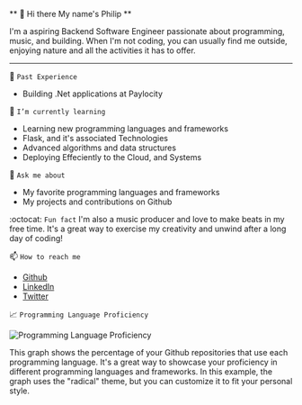
** 👋 Hi there My name's Philip **

I'm a aspiring Backend Software Engineer passionate about programming, music, and building. When I'm not coding, you can usually find me outside, enjoying nature and all the activities it has to offer.

---

:cherry_blossom: `Past Experience`

- Building .Net applications at Paylocity

🌱 `I’m currently learning` 
- Learning new programming languages and frameworks
- Flask, and it's associated Technologies
- Advanced algorithms and data structures
- Deploying Effeciently to the Cloud, and Systems

💬 `Ask me about`
- My favorite programming languages and frameworks
- My projects and contributions on Github

:octocat: `Fun fact` 
I'm also a music producer and love to make beats in my free time. It's a great way to exercise my creativity and unwind after a long day of coding!

📫 `How to reach me` 
- [Github](https://github.com/YourGithubUsername)
- [LinkedIn](https://www.linkedin.com/in/YourLinkedInUsername)
- [Twitter](https://twitter.com/YourTwitterUsername)

📈 `Programming Language Proficiency`

![Programming Language Proficiency](https://github-readme-stats.vercel.app/api/top-langs/?username=codingatmorning&layout=compact&theme=radical)

This graph shows the percentage of your Github repositories that use each programming language. It's a great way to showcase your proficiency in different programming languages and frameworks. In this example, the graph uses the "radical" theme, but you can customize it to fit your personal style.
